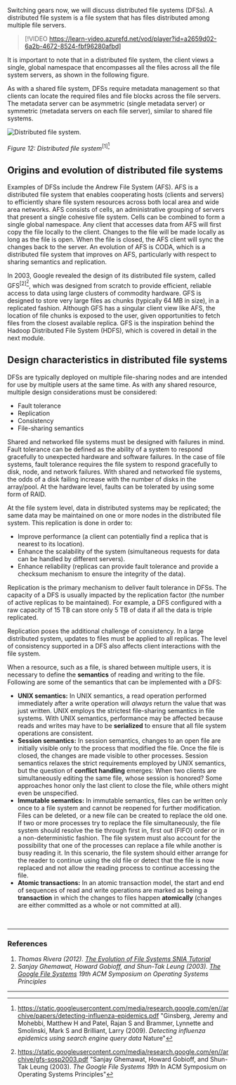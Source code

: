 Switching gears now, we will discuss distributed file systems (DFSs). A distributed file system is a file system that has files distributed among multiple file servers. 

> [!VIDEO https://learn-video.azurefd.net/vod/player?id=a2659d02-6a2b-4672-8524-fbf96280afbd]

It is important to note that in a distributed file system, the client views a single, global namespace that encompasses all the files across all the file system servers, as shown in the following figure.

As with a shared file system, DFSs require metadata management so that clients can locate the required files and file blocks across the file servers. The metadata server can be asymmetric (single metadata server) or symmetric (metadata servers on each file server), similar to shared file systems.

![Distributed file system.](../media/distributed-fs.png)

_Figure 12: Distributed file system_<sup>[1][^1]</sup>

## Origins and evolution of distributed file systems

Examples of DFSs include the Andrew File System (AFS). AFS is a distributed file system that enables cooperating hosts (clients and servers) to efficiently share file system resources across both local area and wide area networks. AFS consists of cells, an administrative grouping of servers that present a single cohesive file system. Cells can be combined to form a single global namespace. Any client that accesses data from AFS will first copy the file locally to the client. Changes to the file will be made locally as long as the file is open. When the file is closed, the AFS client will sync the changes back to the server. An evolution of AFS is CODA, which is a distributed file system that improves on AFS, particularly with respect to sharing semantics and replication.

In 2003, Google revealed the design of its distributed file system, called GFS<sup>[2][^2]</sup>, which was designed from scratch to provide efficient, reliable access to data using large clusters of commodity hardware. GFS is designed to store very large files as chunks (typically 64 MB in size), in a replicated fashion. Although GFS has a singular client view like AFS, the location of file chunks is exposed to the user, given opportunities to fetch files from the closest available replica. GFS is the inspiration behind the Hadoop Distributed File System (HDFS), which is covered in detail in the next module.

## Design characteristics in distributed file systems

DFSs are typically deployed on multiple file-sharing nodes and are intended for use by multiple users at the same time. As with any shared resource, multiple design considerations must be considered:

- Fault tolerance
- Replication
- Consistency
- File-sharing semantics

Shared and networked file systems must be designed with failures in mind. Fault tolerance can be defined as the ability of a system to respond gracefully to unexpected hardware and software failures. In the case of file systems, fault tolerance requires the file system to respond gracefully to disk, node, and network failures. With shared and networked file systems, the odds of a disk failing increase with the number of disks in the array/pool. At the hardware level, faults can be tolerated by using some form of RAID.

At the file system level, data in distributed systems may be replicated; the same data may be maintained on one or more nodes in the distributed file system. This replication is done in order to:

- Improve performance (a client can potentially find a replica that is nearest to its location).
- Enhance the scalability of the system (simultaneous requests for data can be handled by different servers).
- Enhance reliability (replicas can provide fault tolerance and provide a checksum mechanism to ensure the integrity of the data).

Replication is the primary mechanism to deliver fault tolerance in DFSs. The capacity of a DFS is usually impacted by the replication factor (the number of active replicas to be maintained). For example, a DFS configured with a raw capacity of 15 TB can store only 5 TB of data if all the data is triple replicated.

Replication poses the additional challenge of consistency. In a large distributed system, updates to files must be applied to all replicas. The level of consistency supported in a DFS also affects client interactions with the file system.

When a resource, such as a file, is shared between multiple users, it is necessary to define the **semantics** of reading and writing to the file. Following are some of the semantics that can be implemented with a DFS:

- **UNIX semantics:** In UNIX semantics, a read operation performed immediately after a write operation will _always_ return the value that was just written. UNIX employs the strictest file-sharing semantics in file systems. With UNIX semantics, performance may be affected because reads and writes may have to be **serialized** to ensure that all file system operations are consistent.
- **Session semantics:** In session semantics, changes to an open file are initially visible only to the process that modified the file. Once the file is closed, the changes are made visible to other processes. Session semantics relaxes the strict requirements employed by UNIX semantics, but the question of **conflict handling** emerges: When two clients are simultaneously editing the same file, whose session is honored? Some approaches honor only the last client to close the file, while others might even be unspecified. 
- **Immutable semantics:** In immutable semantics, files can be written only once to a file system and cannot be reopened for further modification. Files can be deleted, or a new file can be created to replace the old one. If two or more processes try to replace the file simultaneously, the file system should resolve the tie through first in, first out (FIFO) order or in a non-deterministic fashion. The file system must also account for the possibility that one of the processes can replace a file while another is busy reading it. In this scenario, the file system should either arrange for the reader to continue using the old file or detect that the file is now replaced and not allow the reading process to continue accessing the file.
- **Atomic transactions:** In an atomic transaction model, the start and end of sequences of read and write operations are marked as being a **transaction** in which the changes to files happen **atomically** (changes are either committed as a whole or not committed at all). 
<br>

***
### References

1. _Thomas Rivera (2012). [The Evolution of File Systems SNIA Tutorial](https://www.cse.msu.edu/~cse820/lectures/lecturesS08/Bandulet-C_The_Storage_Evolution.pdf
)_
2. _Sanjay Ghemawat, Howard Gobioff, and Shun-Tak Leung (2003). [The Google File Systems](https://static.googleusercontent.com/media/research.google.com/en//archive/gfs-sosp2003.pdf) 19th ACM Symposium on Operating Systems Principles_

***

[^1]: <https://static.googleusercontent.com/media/research.google.com/en//archive/papers/detecting-influenza-epidemics.pdf> "Ginsberg, Jeremy and Mohebbi, Matthew H and Patel, Rajan S and Brammer, Lynnette and Smolinski, Mark S and Brilliant, Larry (2009). *Detecting influenza epidemics using search engine query data* Nature"
[^2]: <https://static.googleusercontent.com/media/research.google.com/en//archive/gfs-sosp2003.pdf> "Sanjay Ghemawat, Howard Gobioff, and Shun-Tak Leung (2003). *The Google File Systems 19th* In ACM Symposium on Operating Systems Principles"
